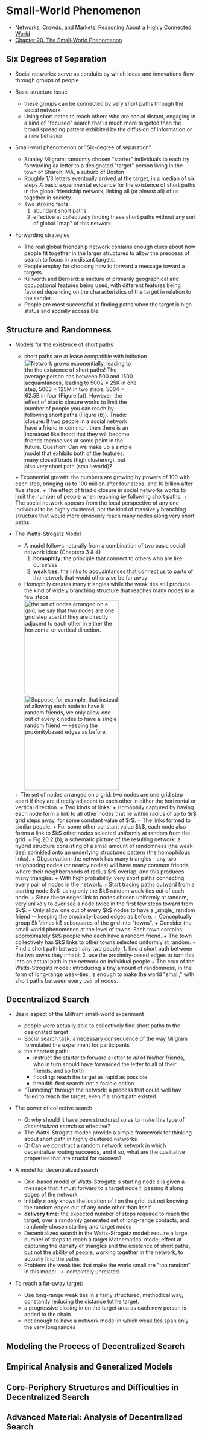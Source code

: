 # Small-World Phenomenon

+ [Networks, Crowds, and Markets: Reasoning About a Highly Connected World](http://www.cs.cornell.edu/home/kleinber/networks-book/http://www.cs.cornell.edu/home/kleinber/networks-book/)
+ [Chapter 20. The Small-World Phenomenon](http://www.cs.cornell.edu/home/kleinber/networks-book/networks-book-ch20.pdf)

## Six Degrees of Separation

+ Social networks: serve as conduits by which ideas and innovations flow through groups of people

+ Basic structure issue
    + these groups can be connected by very short paths through the social network
    + Using short paths to reach others who are social distant, engaging in a kind of "focused" search that is much more targeted than the broad spreading pattern exhibited by the diffusion of information or a new behavior

+ Small-worl phenomenon or "Six-degree of separation"
    + Stanley Milgram: randomly chosen "starter" individuals to each try forwarding aa letter to a designated "target" person living in the town of Sharon, MA, a suburb of Boston
    + Roughly $1/3$ letters eventually arrived at the target, in a median of six steps
    A basic experimental evidence for the existence of short paths in the global friendship network, linking all (or almost all) of us together in society.
    + Two striking facts:
        1. abundant short paths
        2. effective at collectively finding these short paths without any sort of global "map" of this network

+ Forwarding strategies
    + The real global friendship network contains enough clues about how people fit together in the larger structures to allow the preocess of search to focus in on distant targets.
    + People employ for choosing how to forward a message toward a targets.
    + Killworth and Bernard: a mixture of primarily geographical and occupational features being used, with different features being favored depending on the characteristics of the target in relation to the sender.
    + People are most successful at finding paths when the target is high-status and socially accessible.



## Structure and Randomness

+ Models for the existence of short paths
    + short paths are at lease compatible with intitution
    <a href="http://www2.unb.ca/~ddu/6634/Lecture_notes/Lec8_smallworld.pdf"> <br/>
        <img src="https://encrypted-tbn0.gstatic.com/images?q=tbn:ANd9GcRUXYVumoSkeiIjtNz4GtzOgz6r44A2fAfiadfADLfGo7kgIyES" alt="Network grows exponentially, leading to the the existence of short paths! The average person has between 500 and 1500 acquaintances, leading to 5002 = 25K in one step, 5003 = 125M in two steps, 5004 = 62.5B in four (Figure (a)). However, the effect of triadic closure works to limit the number of people you can reach by following short paths (Figure (b)). Triadic closure: If two people in a social network have a friend in common, then there is an increased likelihood that they will become friends themselves at some point in the future. Question: Can we make up a simple model that exhibits both of the features: many closed triads (high clustering), but also very short path (small-world)?" title="Social networks expand to reach many people in only a few steps." height="300">
    </a>
    + Exponential growth: the numbers are growing by powers of 100 with each step, bringing us to 100 million after four steps, and 10 billion after five steps.
    + The effect of triadic closure in social networks works to limit the number of people when reaching by following short paths.
    + The social network appears from the local perspective of any one individual to be highly clustered, not the kind of massively branching structure that would more obviously reach many nodes along very short paths.

+ The Watts-Strogatz Model
    + A model follows naturally from a combination of two basic social-network idea: (Chapters 3 & 4)
        1. __homophily__: the principle that connect to others who are like ourselves
        2. __weak ties__: the links to acquaintances that connect us to parts of the network that would otherwise be far away
    + Homophily creates many triangles while the weak ties still produce the kind of widely branching structure that reaches many nodes in a few steps.
    <a href="https://slideplayer.com/slide/8594393/"> <br/>
        <img src="https://images.slideplayer.com/26/8594393/slides/slide_4.jpg" alt="the set of nodes arranged on a grid; we say that two nodes are one grid step apart if they are directly adjacent to each other in either the horizontal or vertical direction." title="The Watts-Strogatz model arises from a highly clustered network (such as the grid), with a small number of random links added in." height="250">
        <img src="https://player.slideplayer.com/26/8594393/data/images/img4.jpg" alt="Suppose, for example, that instead of allowing each node to have k random friends, we only allow one out of every k nodes to have a single random friend — keeping the proximitybased edges as before," title="The general conclusions of the Watts-Strogatz model still follow even if only a small fraction of the nodes on the grid each have a single random link." height="250">
    </a>
    + The set of nodes arranged on a grid: two nodes are one grid step apart if they are directly adjacent to each other in either the horizontal or vertical direction.
    + Two kinds of links:
        + Homophily captured by having each node form a link to all other nodes that lie within radius of up to $r$ grid steps away, for some constant value of $r$.
        + The links formed to similar people.
    + For some other constant value $k$, each node also forms a link to $k$ other nodes selected uniformly at random from the grid.
    + Fig.20.2 (b), a schematic picture of the resulting network: a hybrid structure consisting of a small amount of randomness (the weak ties) sprinkled onto an underlying structured pattern (the homophilous links).
    + Obgservation: the network has many triangles - any two neighboring nodes (or nearby nodes) will have many common friends, where their neighborhoods of radius $r$ overlap, and this produces many triangles.
    + With high probability, very short paths connecting every pair of nodes in the network.
    + Start tracing paths outward from a starting node $v$, using only the $k$ random weak ties out of each node.
    + Since these edges link to nodes chosen uniformly at random, very unlikely to ever see a node twice in the first few steps toward from $v$.
    + Only allow one out of every $k$ nodes to have a _single_ random friend -- keeping the proximity-based edges as before.
    + Conceptually group $k \times k$ subsquares of the grid into "towns".
    + Consider the small-world phenomenon at the level of towns.  Each town contains approximately $k$ people who each have a random friend.
    + The town collectively has $k$ links to other towns selected uniformly at random.
    + Find a short path between any two people: 
        1. find a short path between the two towns they inhabit
        2. use the proximity-based edges to turn this into an actual path in the network on individual people
    + The crux of the Watts-Strogatz model: introducing a tiny amount of randomness, in the form of long-range weak-ties, is enough to make the world "small," with short paths between every pair of nodes.



## Decentralized Search

+ Basic aspect of the Milfram small-world experiment
    + people were actually able to collectively find short paths to the designated target
    + Social search task: a necessary consequence of the way Milgram formulated the experiment for participants
    + the shortest path:
        + instruct the starter to forward a letter to _all_ of his/her friends, who in turn should have forwarded the letter to all of their friends, and so forth
        + flooding: reach the target as rapid as possible
        + breadth-first search: not a feaible option
    + "Tunneling" through the network: a process that could well hav failed to reach the target, even if a short path existed

+ The power of collective search
    + Q: why should it have been structured so as to make this type of _decentralized search_ so effective?
    + The Watts-Strogatz model: provide a simple framework for thinking about short path in highly clustered networks
    + Q: Can we construct a random network network in which decentralize routing succeeds, and if so, what are the qualitative properties that are crucial for success?

+ A model for decentralized search
    + Grid-based model of Watts-Strogatz: s starting node $s$ is given a message that it must forward to a target node $t$, passing it along edges of the network
    + Initially $s$ only knows the location of $t$ on the grid, but not knowing the random edges out of any node other than itself.
    + __delivery time__: the expected number of steps required to reach the target, over a randomly generated set of long-range contacts, and randomly chosen starting and target nodes
    + Decentralized search in the Watts-Strogatz model: require a large number of steps to reach a target
    Mathematical mode: effect at capturing the density of triangles and the existence of short paths, but not the ability of people, working together in the network, to actually find the paths
    + Problem: the weak ties that make the world small are "too random" in this model $\; \longrightarrow \;$ completely unrelated

+ To reach a far-away target:
    + Use long-range weak ties in a fairly structured, methodical way, constantly reducing the distance tot he target.
    + a progressive closing in on the target area as each new person is added to the chain
    + not enough to have a network model in which weak ties span only the very long ranges



## Modeling the Process of Decentralized Search



## Empirical Analysis and Generalized Models



## Core-Periphery Structures and Difficulties in Decentralized Search



## Advanced Material: Analysis of Decentralized Search



